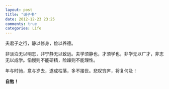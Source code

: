 ```yaml
---
layout: post
title: "诫子书"
date: 2012-12-23 23:25
comments: true
categories: Life
---
```

夫君子之行，静以修身，俭以养德。

非淡泊无以明志，非宁静无以致远。夫学须静也，才须学也，非学无以广才，非志无以成学。慆慢则不能研精，险躁则不能理性。

年与时驰，意与岁去，遂成枯落，多不接世。悲叹穷庐，将复何及！

**自勉！**
